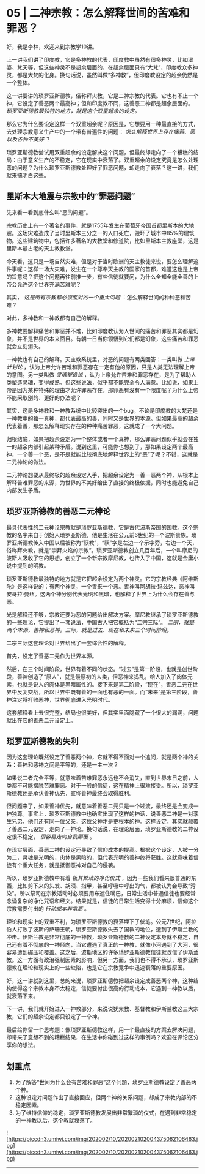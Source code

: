 # 05 | 二神宗教：怎么解释世间的苦难和罪恶？

好，我是李林，欢迎来到宗教学10讲。

上一讲我们讲了印度教，它是多神教的代表，印度教中虽然有很多神灵，比如湿婆、梵天等，但这些神灵不是超余层面的，在超余层面只有“大梵”，印度教众多神灵，都是大梵的化身。换句话说，虽然叫做“多神教”，但印度教设定的超余仍然是一个整体。

这一讲要讲的琐罗亚斯德教，俗称拜火教，它是二神宗教的代表。它也有不止一个神，它设定了善恶两个最高神；但和印度教不同，这善恶二神都是超余层面的。 *琐罗亚斯德教最独特的地方，就是这个双重超余的设定。*

那么它为什么要设定这样一个双重超余呢？原因是，它想要用一种最直接的方式，去处理宗教意义生产中的一个带有普遍性的问题： *怎么解释世界上存在痛苦、恶以及各种不美好* ？

琐罗亚斯德教尝试用双重超余的设定解决这个问题，但最终却走向了一个糟糕的结局：由于意义生产的不稳定，它在现实中衰落了。双重超余的设定究竟是怎么处理恶的问题？为什么琐罗亚斯德教处理好了罪恶问题，却走向了衰落？这一讲，我们就来搞明白这些。

## 里斯本大地震与宗教中的“罪恶问题”

先来看一看到底什么叫“恶的问题”。

宗教历史上有一个著名的事件，就是1755年发生在葡萄牙帝国首都里斯本的大地震。这场灾难造成了当时里斯本三分之一的人口死亡，毁坏了城市中85%的建筑物。这些建筑物中，包括许多著名的大教堂和修道院，比如里斯本主教座堂，这是里斯本最古老的天主教教堂。

今天看，这只是一场自然灾难，但是对于当时欧洲的天主教徒来说，要怎么理解这件事呢：这样一场大灾难，发生在一个尊奉天主教的国家的首都，难道这也是上帝的旨意吗？把这个问题再往前推一步，有些信徒就要问，为什么全知全能全善的上帝会允许这个世界充满苦难呢？

其实， *这是所有宗教都必须面对的一个重大问题* ：怎么解释世间的种种恶和苦难？

对此，多神教和一神教都有自己的解释。

多神教要解释痛苦和罪恶并不难，比如印度教认为人世间的痛苦和罪恶其实都是幻象，并不是世界的本来面目。有朝一日当你领悟到它们都是幻象，这些痛苦和罪恶就会立刻消失。

一神教也有自己的解释。天主教系统里，对恶的问题有两类回答：一类叫做 *上帝计划论* ，认为上帝允许苦难和罪恶存在一定有他的原因，只是人类无法理解上帝的意图。另一类叫做 *灵魂塑造说* ，认为上帝允许苦难和罪恶存在，是为了帮助人类塑造灵魂，变得成熟。但这些说法，似乎都不能完全令人满意。比如说，如果上帝是因为某种特殊的理由才允许罪恶存在，那罪恶有没有一个限度呢？为什么上帝不能采取别的、更好的办法呢？

其实，这是多神教和一神教系统中比较突出的一个bug。不论是印度教的大梵还是一神教中的独一真神，都代表最高的善，同时又是世界的本源。但如果最高的超余代表着善，那怎么解释现实存在的种种痛苦罪恶，这就成了一个大问题。

归根结底，如果把超余设定为一个整体或者一个真神，那么罪恶问题似乎就会在独一的超余内部引起某种矛盾。说到这里，可能你也想到了，那如果设定两个最高神，一个善一个恶，是不是就能比较彻底地解释世界上的“恶”了呢？不错，这就是二元神论的做法。

二元神论想要从最终极的超余设定入手，把超余设定为一善一恶两个神，从根本上解释苦难罪恶的来源，为世界的不美好给出了直接的终极依据，同时也能避免自己内部发生矛盾。

## 琐罗亚斯德教的善恶二元神论

最具代表性的二元神论宗教就是琐罗亚斯德教，它是古代波斯帝国的国教。这个宗教的名字来自于创始人琐罗亚斯德，他是生活在公元前6世纪的一个波斯贵族。琐罗亚斯德教传入中国以后被称为“祆教”，“祆”字是左边一个示字旁，右边一个天，俗称拜火教，就是“崇拜火焰的宗教”。琐罗亚斯德教创立几百年后，一个叫摩尼的波斯人吸收了它的思想，创立了一个新宗教摩尼教，也传入了中国，这就是金庸小说中提到的明教。

琐罗亚斯德教最独特的地方就是它把超余设定为两个神灵。它的宗教经典《阿维斯陀》是这样说的：有两个神灵，一个善来一个恶。善神叫阿胡拉·玛兹达，恶神叫安哥拉·曼纽。这两个神分别代表光明和黑暗，也解释了世界上为什么会存在善与恶。

光是解释还不够，宗教还要为恶的问题给出解决方案。摩尼教继承了琐罗亚斯德教的一些理论，它提出了一套说法，中国古人把它概括为“二宗三际”。 *二宗，就是两个本源，善神和恶神。三际，就是过去、现在和未来三个时间阶段。*

二宗三际这套理论对世界给出了一套综合性的解释。

首先，设定了善恶二元作为世界本源。

然后，在三个时间阶段，世界有着不同的状态。“过去”是第一阶段，也就是创世阶段，善神创造了“原人”，就是最原初的人类，但恶神来捣乱，给人加入了肉体元素，也就是说人的肉体是黑暗属性的。接下来是第二阶段，“现在”，善恶二元在世界中反复交战，所以世界中既有善的一面也有恶的一面。而“未来”是第三阶段，善神注定将打败恶神，世界彻底进入光明时代。

这套解释看上去很完整，结局也很美好，但其实里面隐藏了一个很大的漏洞，问题就出在它的善恶二元设定上。

## 琐罗亚斯德教的失利

因为这套理论既然设定了善恶两个神，它就不得不面对一个追问，就是两个神的关系：善神和恶神之间是平等的，还是一主一次？

如果说二者完全平等，就意味着苦难罪恶永远也不会消失，直到世界末日之前，人类都不可能摆脱苦难罪恶。对于一般的信徒，这在精神上很难接受。所以，琐罗亚斯德教还是承认善神优先，宣称善神最终会取得胜利。

但问题来了，如果善神优先，就意味着善恶二元只是一个过渡，最终还是会变成一神独尊。事实上，琐罗亚斯德教中也确实出现了这样的神话，说善恶二神是一对孪生兄弟，他们还有同一位父亲，这位父神才是更根本的神。这样设定，其实就颠覆了善恶二元设定，走向了一神论。换句话说，在理论层面，琐罗亚斯德教的二神设定很不稳定， *很容易走向自我颠覆* 。

在现实层面，善恶二神的设定还导致了信仰成本的提高。根据这个设定，人被一分为二，灵魂是光明的，肉体是黑暗的，但代表光明的善神终将获胜。这就意味着信徒有个重大任务，就是抵御恶神对自己的侵袭。

所以，琐罗亚斯德教中有着 *极其繁琐的净化仪式* ，因为一些我们看来很普通的东西，比如剪下来的头发、胡须、指甲，甚至呼吸中呼出的气，都被认为会导致“污染”。所以祭司在宗教活动时必须要用布遮住嘴巴，日常生活中普通信徒也要经常念诵复杂的净化咒语和经文。结果就是，信徒的日常生活变得十分麻烦，信仰这个宗教需要付出的 *行动成本非常高* 。

理论和现实上的双重不利，为琐罗亚斯德教的衰落埋下了伏笔。公元7世纪，阿拉伯人打败了波斯的萨珊王朝，琐罗亚斯德教失去了国教的地位，遭到了伊斯兰教的冲击。伊斯兰教是非常彻底的一神教，琐罗亚斯德教的二神设定本身就不稳定，自己还有着不彻底的一神倾向，当它遭遇了真正的一神教，就像小河遇到了大河，很容易遭到碾压和覆盖。这之后，波斯地区的许多琐罗亚斯德教信徒就改信了伊斯兰教。这一方面有政治强制因素的影响，但另一方面，我们也不得不承认，琐罗亚斯德教在理论和现实上的一些缺陷，也是它在宗教竞争中迅速衰落的重要原因。

好，这一讲就到这里，总的来说，琐罗亚斯德教把超余设定成善恶两个神，这种结构使得这个宗教本身不太稳定，信徒要付出很高的行动成本，它遇到一神教以后，就衰落下来。

下一讲，我们就开始进入一神教部分，来说说犹太教、基督教和伊斯兰教这三大宗教，它们的超余设定都只设定了一个神。

最后给你留一个思考题：像琐罗亚斯德教这样，用一个最直接的方案去解决问题，却带来了意想不到的糟糕结果，在生活中你碰到过这样的事例吗？欢迎在评论区分享你的想法。

## 划重点

1. 为了解答“世间为什么会有苦难和罪恶”这个问题，琐罗亚斯德教设定了善恶两个神。
2. 这种设定对问题作出了直接回应，但两个神的关系问题，却成了宗教内部的不稳定因素。
3. 为了维持信仰的稳定，琐罗亚斯德教发展出非常繁琐的仪式，在遇到非常稳定的一神教以后，这个教就衰落了。


![https://piccdn3.umiwi.com/img/202002/10/202002102004375062106463.jpg](https://piccdn3.umiwi.com/img/202002/10/202002102004375062106463.jpg)

---
